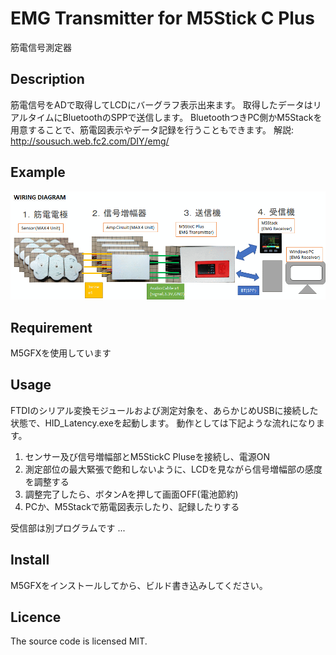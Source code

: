 EMG Transmitter for M5Stick C Plus
====

筋電信号測定器

## Description
筋電信号をADで取得してLCDにバーグラフ表示出来ます。
取得したデータはリアルタイムにBluetoothのSPPで送信します。
BluetoothつきPC側かM5Stackを用意することで、筋電図表示やデータ記録を行うこともできます。
解説:  http://sousuch.web.fc2.com/DIY/emg/

## Example
![WIREING DIAGRAM](https://github.com/sousu-ch/EMG_Transmitter/blob/master/wiring.png "WIREING DIAGRAM")

## Requirement
M5GFXを使用しています

## Usage
FTDIのシリアル変換モジュールおよび測定対象を、あらかじめUSBに接続した状態で、HID_Latency.exeを起動します。
動作としては下記ような流れになります。

1. センサー及び信号増幅部とM5StickC Pluseを接続し、電源ON
2. 測定部位の最大緊張で飽和しないように、LCDを見ながら信号増幅部の感度を調整する
3. 調整完了したら、ボタンAを押して画面OFF(電池節約)
4. PCか、M5Stackで筋電図表示したり、記録したりする

受信部は別プログラムです
...

## Install
M5GFXをインストールしてから、ビルド書き込みしてください。

## Licence
The source code is licensed MIT.
